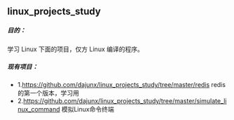 ## linux_projects_study

##### 目的：
学习 Linux 下面的项目，仅方 Linux 编译的程序。

##### 现有项目：
- 1.https://github.com/dajunx/linux_projects_study/tree/master/redis  redis的第一个版本，学习用
- 2.https://github.com/dajunx/linux_projects_study/tree/master/simulate_linux_command 模拟Linux命令终端
